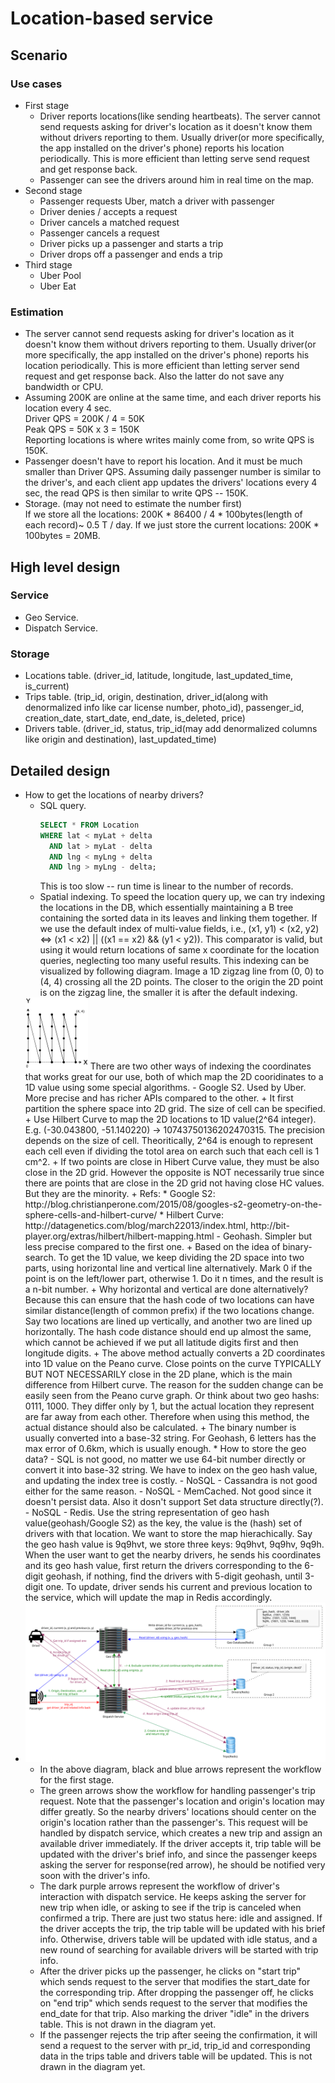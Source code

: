 # Location-based service

## Scenario
### Use cases
* First stage
  * Driver reports locations(like sending heartbeats). The server cannot send requests asking for driver's location as it doesn't know them without drivers reporting to them. Usually driver(or more specifically, the app installed on the driver's phone) reports his location periodically. This is more efficient than letting serve send request and get response back.
  * Passenger can see the drivers around him in real time on the map.
* Second stage
  * Passenger requests Uber, match a driver with passenger
  * Driver denies / accepts a request
  * Driver cancels a matched request 
  * Passenger cancels a request
  * Driver picks up a passenger and starts a trip
  * Driver drops off a passenger and ends a trip
* Third stage
  * Uber Pool
  * Uber Eat

### Estimation
* The server cannot send requests asking for driver's location as it doesn't know them without drivers reporting to them. Usually driver(or more specifically, the app installed on the driver's phone) reports his location periodically. This is more efficient than letting server send request and get response back. Also the latter do not save any bandwidth or CPU.
* Assuming 200K are online at the same time, and each driver reports his location every 4 sec.  
  Driver QPS = 200K / 4 = 50K  
  Peak QPS = 50K x 3 = 150K  
  Reporting locations is where writes mainly come from, so write QPS is 150K.
* Passenger doesn't have to report his location. And it must be much smaller than Driver QPS. Assuming daily passenger number is similar to the driver's, and each client app updates the drivers' locations every 4 sec, the read QPS is then similar to write QPS -- 150K.
* Storage. (may not need to estimate the number first)  
  If we store all the locations: 200K * 86400 / 4 * 100bytes(length of each record)~ 0.5 T / day.
  If we just store the current locations: 200K * 100bytes = 20MB. 

## High level design
### Service
* Geo Service. 
* Dispatch Service.

### Storage
* Locations table.
(driver_id, latitude, longitude, last_updated_time, is_current)
* Trips table.
(trip_id, origin, destination, driver_id(along with denormalized info like car license number, photo_id), passenger_id, creation_date, start_date, end_date, is_deleted, price)
* Drivers table.
(driver_id, status, trip_id(may add denormalized columns like origin and destination), last_updated_time)

## Detailed design
* How to get the locations of nearby drivers?  
  * SQL query.
    ```sql
    SELECT * FROM Location 
    WHERE lat < myLat + delta
      AND lat > myLat - delta
      AND lng < myLng + delta
      AND lng > myLng - delta;
    ```
    This is too slow -- run time is linear to the number of records.
  * Spatial indexing. To speed the location query up, we can try indexing the locations in the DB, which essentially maintaining a B tree containing the sorted data in its leaves and linking them together. If we use the default index of multi-value fields, i.e., (x1, y1) < (x2, y2) <=> (x1 < x2) || ((x1 == x2) && (y1 < y2)). This comparator is valid, but using it would return locations of same x coordinate for the location queries, neglecting too many useful results. This indexing can be visualized by following diagram. Image a 1D zigzag line from (0, 0) to (4, 4) crossing all the 2D points. The closer to the origin the 2D point is on the zigzag line, the smaller it is after the default indexing.
  <img src="imgs/default_location_indexing.png" width="100">  
  There are two other ways of indexing the coordinates that works great for our use, both of which map the 2D cooridinates to a 1D value using some special algorithms. 
    - Google S2. Used by Uber. More precise and has richer APIs compared to the other.
      + It first partition the sphere space into 2D grid. The size of cell can be specified. 
      + Use Hilbert Curve to map the 2D locations to 1D value(2^64 integer). E.g. (-30.043800, -51.140220) -> 10743750136202470315. The precision depends on the size of cell. Theoritically, 2^64 is enough to represent each cell even if dividing the totol area on earch such that each cell is 1 cm^2.
      + If two points are close in Hibert Curve value, they must be also close in the 2D grid. However the opposite is NOT necessarily true since there are points that are close in the 2D grid not having close HC values. But they are the minority.
      + Refs: 
        * Google S2: http://blog.christianperone.com/2015/08/googles-s2-geometry-on-the-sphere-cells-and-hilbert-curve/
        * Hilbert Curve: http://datagenetics.com/blog/march22013/index.html, http://bit-player.org/extras/hilbert/hilbert-mapping.html
    - Geohash. Simpler but less precise compared to the first one.
      + Based on the idea of binary-search. To get the 1D value, we keep dividing the 2D space into two parts, using horizontal line and vertical line alternatively. Mark 0 if the point is on the left/lower part, otherwise 1. Do it n times, and the result is a n-bit number.
      + Why horizontal and vertical are done alternatively? Because this can ensure that the hash code of two locations can have similar distance(length of common prefix) if the two locations change. Say two locations are lined up vertically, and another two are lined up horizontally. The hash code distance should end up almost the same, which cannot be achieved if we put all latitude digits first and then longitude digits.
      + The above method actually converts a 2D coordinates into 1D value on the Peano curve. Close points on the curve TYPICALLY BUT NOT NECESSARILY close in the 2D plane, which is the main difference from Hilbert curve. The reason for the sudden change can be easily seen from the Peano curve graph. Or think about two geo hashs: 0111, 1000. They differ only by 1, but the actual location they represent are far away from each other. Therefore when using this method, the actual distance should also be calculated.
      + The binary number is usually converted into a base-32 string. For Geohash, 6 letters has the max error of 0.6km, which is usually enough.
  * How to store the geo data?
    - SQL is not good, no matter we use 64-bit number directly or convert it into base-32 string. We have to index on the geo hash value, and updating the index tree is costly.
    - NoSQL - Cassandra is not good either for the same reason.
    - NoSQL - MemCached. Not good since it doesn't persist data. Also it dosn't support Set data structure directly(?).
    - NoSQL - Redis. Use the string representation of geo hash value(geohash/Google S2) as the key, the value is the (hash) set of drivers with that location. We want to store the map hierachically. Say the geo hash value is 9q9hvt, we store three keys: 9q9hvt, 9q9hv, 9q9h. When the user want to get the nearby drivers, he sends his coordinates and its geo hash value, first return the drivers corresponding to the 6-digit geohash, if nothing, find the drivers with 5-digit geohash, until 3-digit one. To update, driver sends his current and previous location to the service, which will update the map in Redis accordingly.
* ![Diagram](imgs/location_based_service.svg)
  * In the above diagram, black and blue arrows represent the workflow for the first stage. 
  * The green arrows show the workflow for handling passenger's trip request. Note that the passenger's location and origin's location may differ greatly. So the nearby drivers' locations should center on the origin's location rather than the passenger's. This request will be handled by dispatch service, which creates a new trip and assign an available driver immediately. If the driver accepts it, trip table will be updated with the driver's brief info, and since the passenger keeps asking the server for response(red arrow), he should be notified very soon with the driver's info.
  * The dark purple arrows represent the workflow of driver's interaction with dispatch service. He keeps asking the server for new trip when idle, or asking to see if the trip is canceled when confirmed a trip. There are just two status here: idle and assigned. If the driver accepts the trip, the trip table will be updated with his brief info. Otherwise, drivers table will be updated with idle status, and a new round of searching for available drivers will be started with trip info.
  * After the driver picks up the passenger, he clicks on "start trip" which sends request to the server that modifies the start_date for the corresponding trip. After dropping the passenger off, he clicks on "end trip" which sends request to the server that modifies the end_date for that trip. Also marking the driver "idle" in the drivers table. This is not drawn in the diagram yet. 
  * If the passenger rejects the trip after seeing the confirmation, it will send a request to the server with pr_id, trip_id and corresponding data in the trips table and drivers table will be updated. This is not drawn in the diagram yet.